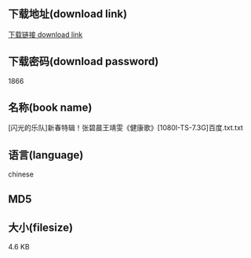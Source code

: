 ## 下载地址(download link)
[下载链接 download link](https://voluble-croquembouche-d321dc.netlify.app/?s=%5B%E9%97%AA%E5%85%89%E7%9A%84%E4%B9%90%E9%98%9F%5D%E6%96%B0%E6%98%A5%E7%89%B9%E8%BE%91%EF%BC%81%E5%BC%A0%E7%A2%A7%E6%99%A8%E7%8E%8B%E9%9D%96%E9%9B%AF%E3%80%8A%E5%81%A5%E5%BA%B7%E6%AD%8C%E3%80%8B%5B1080I-TS-7.3G%5D%E7%99%BE%E5%BA%A6.txt)

## 下载密码(download password)
1866

## 名称(book name)
[闪光的乐队]新春特辑！张碧晨王靖雯《健康歌》[1080I-TS-7.3G]百度.txt.txt

## 语言(language)
chinese

## MD5


## 大小(filesize)
4.6 KB
